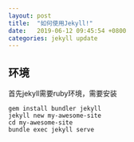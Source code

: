 ```yaml
---
layout: post
title:  "如何使用Jekyll!"
date:   2019-06-12 09:45:54 +0800
categories: jekyll update
---
```


## 环境
首先jekyll需要ruby环境，需要安装
```
gem install bundler jekyll
jekyll new my-awesome-site
cd my-awesome-site
bundle exec jekyll serve
```